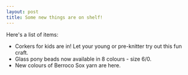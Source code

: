 ```yaml
---
layout: post
title: Some new things are on shelf!
---
```

Here's a list of items:
-   Corkers for kids are in! Let your young or pre-knitter try out this fun craft.
-   Glass pony beads now available in 8 colours - size 6/0.
-   New colours of Berroco Sox yarn are here.

